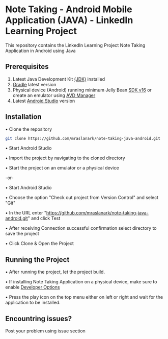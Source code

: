 # Note Taking - Android Mobile Application (JAVA) - LinkedIn Learning Project
This repository contains the LinkedIn Learning Project Note Taking Application in Android using Java

## Prerequisites 
1. Latest Java Development Kit [(JDK)](https://www.oracle.com/technetwork/java/javase/downloads/index.html) installed
2. [Gradle](https://gradle.org/install/) latest version
3. Physical device (Android) running minimum Jelly Bean [SDK v16](https://developer.android.com/about/versions/android-4.1) or 
create an emulator using [AVD Manager](https://developer.android.com/studio/run/managing-avds)
4. Latest [Android Studio](https://developer.android.com/studio) version

## Installation
• Clone the repository
```bash
git clone https://github.com/mraslanark/note-taking-java-android.git
```
• Start Android Studio

• Import the project by navigating to the cloned directory

• Start the project on an emulator or a physical device

-or-

• Start Android Studio

• Choose the option "Check out project from Version Control" and select "Git"

• In the URL enter "https://github.com/mraslanark/note-taking-java-android.git" and click Test

• After receiving Connection successful confirmation select directory to save the project

• Click Clone &amp; Open the Project

## Running the Project
• After running the project, let the project build.

• If installing Note Taking Application on a physical device, make sure to enable [Developer Options](https://www.youtube.com/watch?v=uMjyb3wf1Lw)

• Press the play icon on the top menu either on left or right and wait for the application to be installed.

## Encountring issues?
Post your problem using issue section

